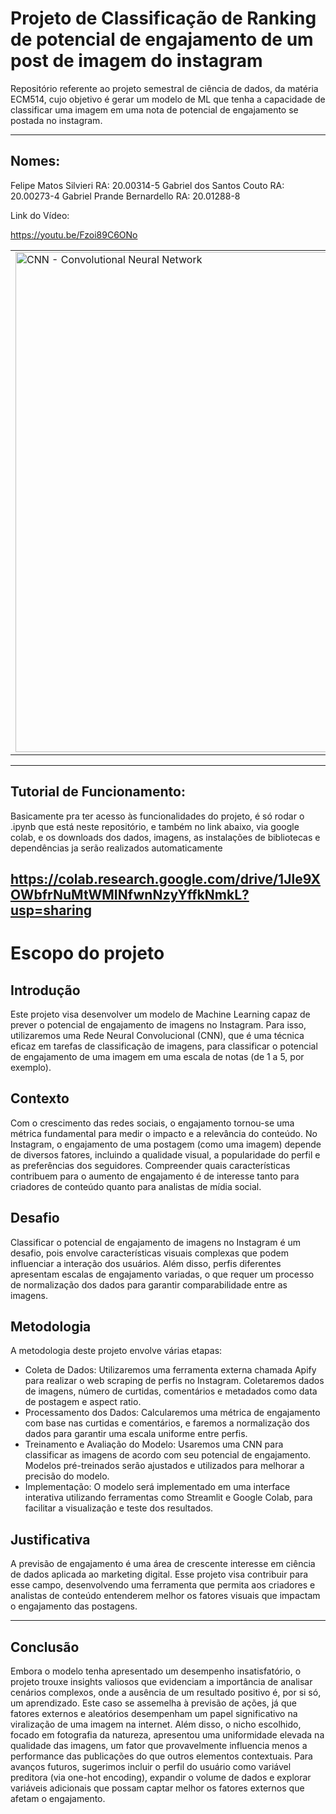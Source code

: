 # Projeto de Classificação de Ranking de potencial de engajamento de um post de imagem do instagram 

Repositório referente ao projeto semestral de ciência de dados, da matéria ECM514, cujo objetivo é gerar um modelo de ML que tenha a capacidade de classificar uma imagem em uma nota de potencial de engajamento se postada no instagram.

---
## Nomes:
Felipe Matos Silvieri       RA: 20.00314-5
Gabriel dos Santos Couto    RA: 20.00273-4
Gabriel Prande Bernardello  RA: 20.01288-8

Link do Vídeo:

https://youtu.be/Fzoi89C6ONo

<table>
  <tr>
    <td>
      <img src="https://miro.medium.com/v2/resize:fit:828/format:webp/1*HMP8TthpVRljInDPoNHS5A.jpeg" alt="CNN - Convolutional Neural Network" width="800">
    </td>
    <td>
      <img src="https://upload.wikimedia.org/wikipedia/commons/thumb/9/95/Instagram_logo_2022.svg/225px-Instagram_logo_2022.svg.png" alt="Instagram Logo" width="200">
    </td>
  </tr>
</table>

---
## Tutorial de Funcionamento:

Basicamente pra ter acesso às funcionalidades do projeto, é só rodar o .ipynb que está neste repositório, e também no link abaixo, via google colab, e os downloads dos dados, imagens, as instalações de bibliotecas e dependências ja serão realizados automaticamente

https://colab.research.google.com/drive/1Jle9XOWbfrNuMtWMINfwnNzyYffkNmkL?usp=sharing
---
# Escopo do projeto

## Introdução

Este projeto visa desenvolver um modelo de Machine Learning capaz de prever o potencial de engajamento de imagens no Instagram. Para isso, utilizaremos uma Rede Neural Convolucional (CNN), que é uma técnica eficaz em tarefas de classificação de imagens, para classificar o potencial de engajamento de uma imagem em uma escala de notas (de 1 a 5, por exemplo).

## Contexto

Com o crescimento das redes sociais, o engajamento tornou-se uma métrica fundamental para medir o impacto e a relevância do conteúdo. No Instagram, o engajamento de uma postagem (como uma imagem) depende de diversos fatores, incluindo a qualidade visual, a popularidade do perfil e as preferências dos seguidores. Compreender quais características contribuem para o aumento de engajamento é de interesse tanto para criadores de conteúdo quanto para analistas de mídia social.

## Desafio

Classificar o potencial de engajamento de imagens no Instagram é um desafio, pois envolve características visuais complexas que podem influenciar a interação dos usuários. Além disso, perfis diferentes apresentam escalas de engajamento variadas, o que requer um processo de normalização dos dados para garantir comparabilidade entre as imagens.

## Metodologia

A metodologia deste projeto envolve várias etapas:

- Coleta de Dados: Utilizaremos uma ferramenta externa chamada Apify para realizar o web scraping de perfis no Instagram. Coletaremos dados de imagens, número de curtidas, comentários e metadados como data de postagem e aspect ratio.
- Processamento dos Dados: Calcularemos uma métrica de engajamento com base nas curtidas e comentários, e faremos a normalização dos dados para garantir uma escala uniforme entre perfis.
- Treinamento e Avaliação do Modelo: Usaremos uma CNN para classificar as imagens de acordo com seu potencial de engajamento. Modelos pré-treinados serão ajustados e utilizados para melhorar a precisão do modelo.
- Implementação: O modelo será implementado em uma interface interativa utilizando ferramentas como Streamlit e Google Colab, para facilitar a visualização e teste dos resultados.

## Justificativa

A previsão de engajamento é uma área de crescente interesse em ciência de dados aplicada ao marketing digital. Esse projeto visa contribuir para esse campo, desenvolvendo uma ferramenta que permita aos criadores e analistas de conteúdo entenderem melhor os fatores visuais que impactam o engajamento das postagens.

----
## Conclusão

Embora o modelo tenha apresentado um desempenho insatisfatório, o projeto trouxe insights valiosos que evidenciam a importância de analisar cenários complexos, onde a ausência de um resultado positivo é, por si só, um aprendizado. Este caso se assemelha à previsão de ações, já que fatores externos e aleatórios desempenham um papel significativo na viralização de uma imagem na internet. Além disso, o nicho escolhido, focado em fotografia da natureza, apresentou uma uniformidade elevada na qualidade das imagens, um fator que provavelmente influencia menos a performance das publicações do que outros elementos contextuais. Para avanços futuros, sugerimos incluir o perfil do usuário como variável preditora (via one-hot encoding), expandir o volume de dados e explorar variáveis adicionais que possam captar melhor os fatores externos que afetam o engajamento.
